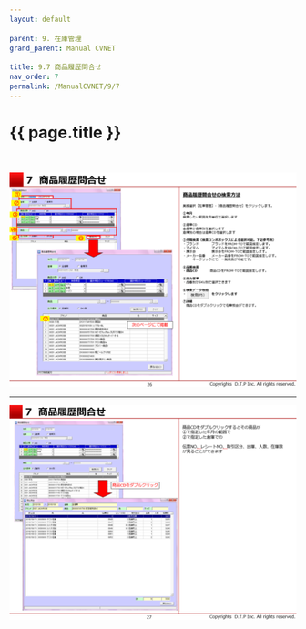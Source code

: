 ```yaml
---
layout: default

parent: 9. 在庫管理
grand_parent: Manual CVNET

title: 9.7 商品履歴問合せ
nav_order: 7
permalink: /ManualCVNET/9/7
---
```


# {{ page.title }} <br/><br/>


<a href="/img/ZaikoKanri/ZK27.PNG" target="_blank">
<img src="/img/ZaikoKanri/ZK27.PNG" alt="login image"></a>

---

<a href="/img/ZaikoKanri/ZK28.PNG" target="_blank">
<img src="/img/ZaikoKanri/ZK28.PNG" alt="login image"></a><a href="/img/
